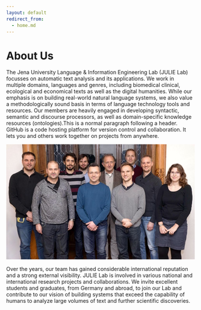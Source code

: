 ```yaml
---
layout: default
redirect_from:
  - home.md
---
```


# About Us

The Jena University Language & Information Engineering Lab (JULIE Lab) focusses on automatic text analysis and its applications. We work in multiple domains, languages and genres, including biomedical clinical, ecological and economical texts as well as the digital humanities. While our emphasis is on building real-world natural language systems, we also value a methodologically sound basis in terms of language technology tools and resources. Our members are heavily engaged in developing syntactic, semantic and discourse processors, as well as domain-specific knowledge resources (ontologies).This is a normal paragraph following a header. GitHub is a code hosting platform for version control and collaboration. It lets you and others work together on projects from anywhere.

![Branching](/assets/img/gruppe.jpg)

Over the years, our team has gained considerable international reputation and a strong external visibility. JULIE Lab is involved in various national and international research projects and collaborations. We invite excellent students and graduates, from Germany and abroad, to join our Lab and contribute to our vision of building systems that exceed the capability of humans to analyze large volumes of text and further scientific discoveries.
